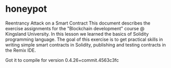 # honeypot
Reentrancy Attack on a Smart Contract This document describes the exercise assignments for the "Blockchain development" course @ Kingsland University. In this lesson we learned the basics of Solidity programming language. The goal of this exercise is to get practical skills in writing simple smart contracts in Solidity, publishing and testing contracts in the Remix IDE.

Got it to compile for version 0.4.26+commit.4563c3fc

